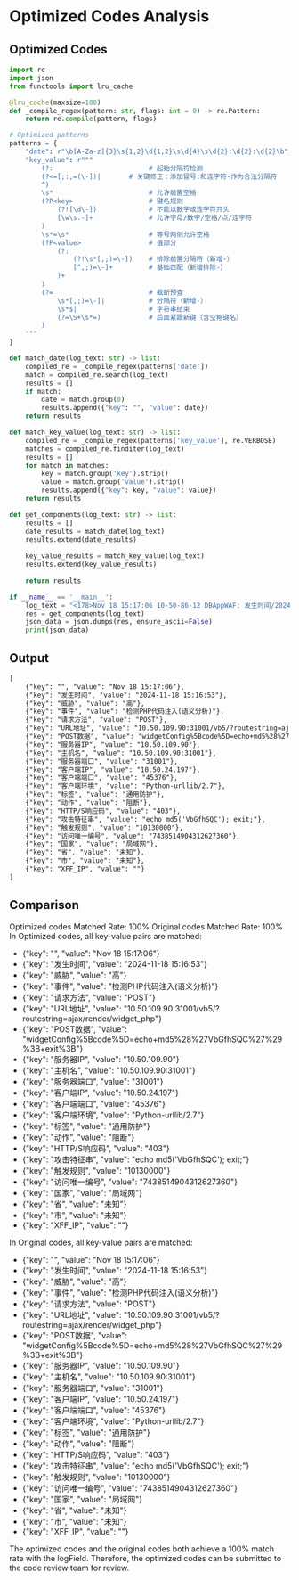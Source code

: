 # Optimized Codes Analysis
## Optimized Codes
```python
import re
import json
from functools import lru_cache

@lru_cache(maxsize=100)
def _compile_regex(pattern: str, flags: int = 0) -> re.Pattern:
    return re.compile(pattern, flags)

# Optimized patterns
patterns = {
    "date": r"\b[A-Za-z]{3}\s{1,2}\d{1,2}\s\d{4}\s\d{2}:\d{2}:\d{2}\b",
    "key_value": r"""
        (?:                        # 起始分隔符检测
        (?<=[;:,=(\-])|       # 关键修正：添加冒号:和连字符-作为合法分隔符
        ^)
        \s*                        # 允许前置空格
        (?P<key>                   # 键名规则
            (?![\d\-])             # 不能以数字或连字符开头
            [\w\s.-]+              # 允许字母/数字/空格/点/连字符
        )
        \s*=\s*                    # 等号两侧允许空格
        (?P<value>                 # 值部分
            (?:                   
                (?!\s*[,;)=\-])    # 排除前置分隔符（新增-）
                [^,;)=\-]+         # 基础匹配（新增排除-）
            )+
        )
        (?=                        # 截断预查
            \s*[,;)=\-]|           # 分隔符（新增-）
            \s*$|                  # 字符串结束
            (?=\S+\s*=)            # 后面紧跟新键（含空格键名）
        )
    """
}

def match_date(log_text: str) -> list:
    compiled_re = _compile_regex(patterns['date'])
    match = compiled_re.search(log_text)
    results = []
    if match:
        date = match.group(0)
        results.append({"key": "", "value": date})
    return results

def match_key_value(log_text: str) -> list:
    compiled_re = _compile_regex(patterns['key_value'], re.VERBOSE)
    matches = compiled_re.finditer(log_text)
    results = []
    for match in matches:
        key = match.group('key').strip()
        value = match.group('value').strip()
        results.append({"key": key, "value": value})
    return results

def get_components(log_text: str) -> list:
    results = []
    date_results = match_date(log_text)
    results.extend(date_results)
    
    key_value_results = match_key_value(log_text)
    results.extend(key_value_results)
    
    return results

if __name__ == '__main__':
    log_text = "<178>Nov 18 15:17:06 10-50-86-12 DBAppWAF: 发生时间/2024-11-18 15:16:53,威胁/高,事件/检测PHP代码注入(语义分析),请求方法/POST,URL地址/10.50.109.90:31001/vb5/?routestring=ajax/render/widget_php,POST数据/widgetConfig%5Bcode%5D=echo+md5%28%27VbGfhSQC%27%29%3B+exit%3B,服务器IP/10.50.109.90,主机名/10.50.109.90:31001,服务器端口/31001,客户端IP/10.50.24.197,客户端端口/45376,客户端环境/Python-urllib/2.7,标签/通用防护,动作/阻断,HTTP/S响应码/403,攻击特征串/echo md5('VbGfhSQC'); exit;,触发规则/10130000,访问唯一编号/7438514904312627360,国家/局域网,省/未知,市/未知,XFF_IP/"
    res = get_components(log_text)
    json_data = json.dumps(res, ensure_ascii=False)
    print(json_data)
```

## Output
```txt
[
    {"key": "", "value": "Nov 18 15:17:06"},
    {"key": "发生时间", "value": "2024-11-18 15:16:53"},
    {"key": "威胁", "value": "高"},
    {"key": "事件", "value": "检测PHP代码注入(语义分析)"},
    {"key": "请求方法", "value": "POST"},
    {"key": "URL地址", "value": "10.50.109.90:31001/vb5/?routestring=ajax/render/widget_php"},
    {"key": "POST数据", "value": "widgetConfig%5Bcode%5D=echo+md5%28%27VbGfhSQC%27%29%3B+exit%3B"},
    {"key": "服务器IP", "value": "10.50.109.90"},
    {"key": "主机名", "value": "10.50.109.90:31001"},
    {"key": "服务器端口", "value": "31001"},
    {"key": "客户端IP", "value": "10.50.24.197"},
    {"key": "客户端端口", "value": "45376"},
    {"key": "客户端环境", "value": "Python-urllib/2.7"},
    {"key": "标签", "value": "通用防护"},
    {"key": "动作", "value": "阻断"},
    {"key": "HTTP/S响应码", "value": "403"},
    {"key": "攻击特征串", "value": "echo md5('VbGfhSQC'); exit;"},
    {"key": "触发规则", "value": "10130000"},
    {"key": "访问唯一编号", "value": "7438514904312627360"},
    {"key": "国家", "value": "局域网"},
    {"key": "省", "value": "未知"},
    {"key": "市", "value": "未知"},
    {"key": "XFF_IP", "value": ""}
]
```

## Comparison
Optimized codes Matched Rate: 100%
Original codes Matched Rate: 100%
In Optimized codes, all key-value pairs are matched:
- {"key": "", "value": "Nov 18 15:17:06"}
- {"key": "发生时间", "value": "2024-11-18 15:16:53"}
- {"key": "威胁", "value": "高"}
- {"key": "事件", "value": "检测PHP代码注入(语义分析)"}
- {"key": "请求方法", "value": "POST"}
- {"key": "URL地址", "value": "10.50.109.90:31001/vb5/?routestring=ajax/render/widget_php"}
- {"key": "POST数据", "value": "widgetConfig%5Bcode%5D=echo+md5%28%27VbGfhSQC%27%29%3B+exit%3B"}
- {"key": "服务器IP", "value": "10.50.109.90"}
- {"key": "主机名", "value": "10.50.109.90:31001"}
- {"key": "服务器端口", "value": "31001"}
- {"key": "客户端IP", "value": "10.50.24.197"}
- {"key": "客户端端口", "value": "45376"}
- {"key": "客户端环境", "value": "Python-urllib/2.7"}
- {"key": "标签", "value": "通用防护"}
- {"key": "动作", "value": "阻断"}
- {"key": "HTTP/S响应码", "value": "403"}
- {"key": "攻击特征串", "value": "echo md5('VbGfhSQC'); exit;"}
- {"key": "触发规则", "value": "10130000"}
- {"key": "访问唯一编号", "value": "7438514904312627360"}
- {"key": "国家", "value": "局域网"}
- {"key": "省", "value": "未知"}
- {"key": "市", "value": "未知"}
- {"key": "XFF_IP", "value": ""}

In Original codes, all key-value pairs are matched:
- {"key": "", "value": "Nov 18 15:17:06"}
- {"key": "发生时间", "value": "2024-11-18 15:16:53"}
- {"key": "威胁", "value": "高"}
- {"key": "事件", "value": "检测PHP代码注入(语义分析)"}
- {"key": "请求方法", "value": "POST"}
- {"key": "URL地址", "value": "10.50.109.90:31001/vb5/?routestring=ajax/render/widget_php"}
- {"key": "POST数据", "value": "widgetConfig%5Bcode%5D=echo+md5%28%27VbGfhSQC%27%29%3B+exit%3B"}
- {"key": "服务器IP", "value": "10.50.109.90"}
- {"key": "主机名", "value": "10.50.109.90:31001"}
- {"key": "服务器端口", "value": "31001"}
- {"key": "客户端IP", "value": "10.50.24.197"}
- {"key": "客户端端口", "value": "45376"}
- {"key": "客户端环境", "value": "Python-urllib/2.7"}
- {"key": "标签", "value": "通用防护"}
- {"key": "动作", "value": "阻断"}
- {"key": "HTTP/S响应码", "value": "403"}
- {"key": "攻击特征串", "value": "echo md5('VbGfhSQC'); exit;"}
- {"key": "触发规则", "value": "10130000"}
- {"key": "访问唯一编号", "value": "7438514904312627360"}
- {"key": "国家", "value": "局域网"}
- {"key": "省", "value": "未知"}
- {"key": "市", "value": "未知"}
- {"key": "XFF_IP", "value": ""}

The optimized codes and the original codes both achieve a 100% match rate with the logField. Therefore, the optimized codes can be submitted to the code review team for review.